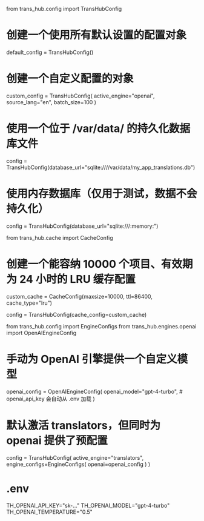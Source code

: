 from trans_hub.config import TransHubConfig

# 创建一个使用所有默认设置的配置对象
default_config = TransHubConfig()

# 创建一个自定义配置的对象
custom_config = TransHubConfig(
    active_engine="openai",
    source_lang="en",
    batch_size=100
)


# 使用一个位于 /var/data/ 的持久化数据库文件
config = TransHubConfig(database_url="sqlite:////var/data/my_app_translations.db")

# 使用内存数据库（仅用于测试，数据不会持久化）
config = TransHubConfig(database_url="sqlite:///:memory:")


from trans_hub.cache import CacheConfig

# 创建一个能容纳 10000 个项目、有效期为 24 小时的 LRU 缓存配置
custom_cache = CacheConfig(maxsize=10000, ttl=86400, cache_type="lru")

config = TransHubConfig(cache_config=custom_cache)


from trans_hub.config import EngineConfigs
from trans_hub.engines.openai import OpenAIEngineConfig

# 手动为 OpenAI 引擎提供一个自定义模型
openai_config = OpenAIEngineConfig(
    openai_model="gpt-4-turbo",
    # openai_api_key 会自动从 .env 加载
)

# 默认激活 translators，但同时为 openai 提供了预配置
config = TransHubConfig(
    active_engine="translators",
    engine_configs=EngineConfigs(
        openai=openai_config
    )
)


# .env
TH_OPENAI_API_KEY="sk-..."
TH_OPENAI_MODEL="gpt-4-turbo"
TH_OPENAI_TEMPERATURE="0.5"

